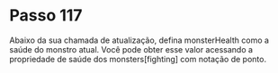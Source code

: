 # Passo 117

Abaixo da sua chamada de atualização, defina monsterHealth como a saúde do monstro atual. Você pode obter esse valor acessando a propriedade de saúde dos monsters[fighting] com notação de ponto.